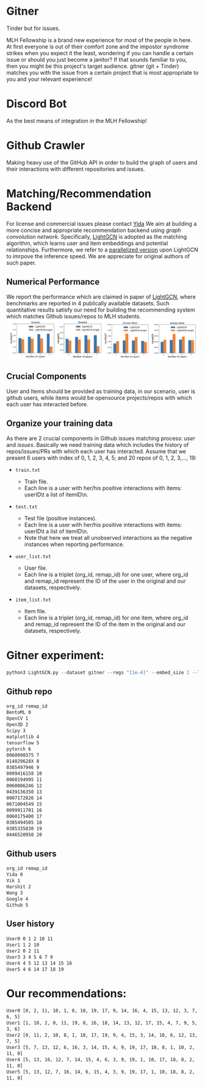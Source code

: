 # Gitner
Tinder but for issues.

MLH Fellowship is a brand new experience for most of the people in here. At first everyone is out of their comfort zone and the impostor syndrome strikes when you expect it the least, wondering if you can handle a certain issue or should you just become a janitor? If that sounds familiar to you, then you might be this project's target audience. gitner (git + Tinder) matches you with the issue from a certain project that is most appropriate to you and your relevant experience!

# Discord Bot

As the best means of integration in the MLH Fellowship!

# Github Crawler

Making heavy use of the GitHub API in order to build the graph of users and their interactions with different repositories and issues.

# Matching/Recommendation Backend
For license and commercial issues please contact [Yida](https://wangyida.github.io/)
We aim at building a more concise and appropriate recommendation backend using *graph convolution network*. Specifically, [LightGCN](https://github.com/kuandeng/LightGCN) is adopted as the matching algorithm, which learns user and item embeddings and potential relationships. Furthermore, we refer to a [parallelized version](https://github.com/Wuyxin/LightGCN-parallelized-version) upon LightGCN to imrpove the inference speed. We are appreciate for original authors of such paper.

## Numerical Performance
We report the performance which are claimed in paper of [LightGCN](https://arxiv.org/pdf/2002.02126.pdf), where benchmarks are reported in 4 publically available datasets. Such quantitative results satisfy our need for building the recommending system which matches Github issues/repos to MLH students.
![quantitatives](imgs/LightGCN_numericals.png)

## Crucial Components
User and Items should be provided as training data, in our scenario, user is github users, while items would be opensource projects/repos with which each user has interacted before.

## Organize your training data 
As there are 2 crucial components in Github issues matching process: *user* and *issues*. Basically we need training data which includes the history of repos/issues/PRs with which each user has interacted. 
Assume that we present 6 users with index of 0, 1, 2, 3, 4, 5; and 20 repos of 0, 1, 2, 3,..., 19: 
* `train.txt`
  * Train file.
  * Each line is a user with her/his positive interactions with items: userID\t a list of itemID\n.

* `test.txt`
  * Test file (positive instances).
  * Each line is a user with her/his positive interactions with items: userID\t a list of itemID\n.
  * Note that here we treat all unobserved interactions as the negative instances when reporting performance.

* `user_list.txt`
  * User file.
  * Each line is a triplet (org_id, remap_id) for one user, where org_id and remap_id represent the ID of the user in the original and our datasets, respectively.

* `item_list.txt`
  * Item file.
  * Each line is a triplet (org_id, remap_id) for one item, where org_id and remap_id represent the ID of the item in the original and our datasets, respectively.


# Gitner experiment:
```python
python3 LightGCN.py --dataset gitner --regs "[1e-4]" --embed_size 2 --layer_size "[64,64,64,64]" --lr 0.001 --batch_size 256 --epoch 100 --test_flag full
```
## Github repo
```
org_id remap_id
BentoML 0
OpenCV 1
Open3D 2
Scipy 3
matplotlib 4
tensorflow 5
pytorch 6
0060090375 7
014029628X 8
0385497946 9
0099416158 10
0060194995 11
0060086246 12
0439136350 13
0007172826 14
0671004549 15
0099911701 16
0060175400 17
0385494505 18
0385335830 19
0446520950 20
```
## Github users
```
org_id remap_id
Yida 0
Vik 1
Harshit 2
Wang 3
Google 4
Github 5
```

## User history
```
User0 0 1 2 10 11
User1 1 2 10
User2 0 2 11
User3 3 4 5 6 7 9
User4 4 5 12 13 14 15 16
User5 4 6 14 17 18 19
```

# Our recommendations:
```
User0 [0, 2, 11, 10, 1, 8, 18, 19, 17, 9, 14, 16, 4, 15, 13, 12, 3, 7, 6, 5]
User1 [1, 10, 2, 0, 11, 19, 8, 16, 18, 14, 13, 12, 17, 15, 4, 7, 9, 5, 3, 6]
User2 [0, 11, 2, 10, 8, 1, 18, 17, 19, 9, 4, 15, 3, 14, 16, 6, 12, 13, 7, 5]
User3 [5, 7, 13, 12, 6, 16, 3, 14, 15, 4, 9, 19, 17, 18, 8, 1, 10, 2, 11, 0]
User4 [5, 13, 16, 12, 7, 14, 15, 4, 6, 3, 9, 19, 1, 10, 17, 18, 8, 2, 11, 0]
User5 [5, 13, 12, 7, 16, 14, 6, 15, 4, 3, 9, 19, 17, 1, 10, 18, 8, 2, 11, 0]
```
